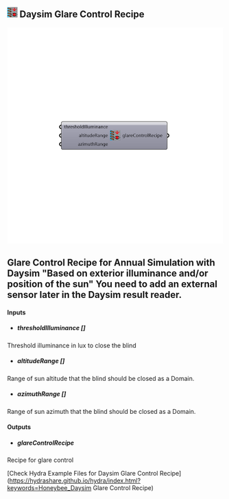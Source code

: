 ## ![](../../images/icons/Daysim_Glare_Control_Recipe.png) Daysim Glare Control Recipe

![](../../images/components/Daysim_Glare_Control_Recipe.png)

Glare Control Recipe for Annual Simulation with Daysim "Based on exterior illuminance and/or position of the sun"
 You need to add an external sensor later in the Daysim result reader.
 -
 

#### Inputs
* ##### thresholdIlluminance []
Threshold illuminance in lux to close the blind
* ##### altitudeRange []
Range of sun altitude that the blind should be closed as a Domain.
* ##### azimuthRange []
Range of sun azimuth that the blind should be closed as a Domain.

#### Outputs
* ##### glareControlRecipe
Recipe for glare control


[Check Hydra Example Files for Daysim Glare Control Recipe](https://hydrashare.github.io/hydra/index.html?keywords=Honeybee_Daysim Glare Control Recipe)